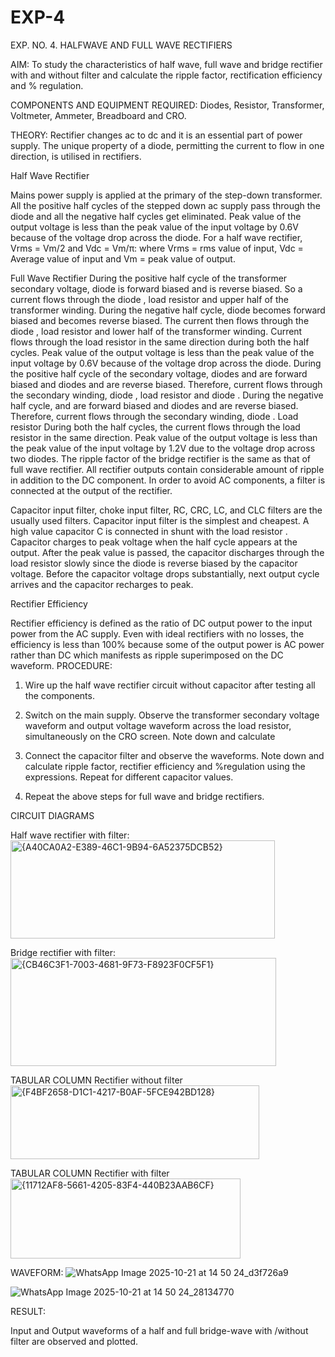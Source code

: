 # EXP-4
EXP. NO. 4. 		HALFWAVE  AND FULL WAVE  RECTIFIERS

AIM: To study the characteristics of half wave, full wave and bridge rectifier with and without filter and calculate the ripple factor, rectification efficiency and % regulation.

COMPONENTS  AND  EQUIPMENT  REQUIRED:  Diodes,  Resistor,  Transformer,  Voltmeter, Ammeter, Breadboard and CRO.

THEORY: Rectifier changes ac to dc and it is an essential part of power supply. The unique property of a diode, permitting the current to flow in one direction, is utilised in rectifiers.

Half Wave Rectifier


Mains power supply is applied at the primary of the step-down transformer. All the positive half cycles of the stepped down ac supply pass through the diode and all the negative half cycles get eliminated. Peak value of the output voltage is less than the peak value of the input voltage by 0.6V because of the voltage drop across the diode.
For a half wave rectifier, Vrms = Vm/2 and Vdc = Vm/π: where Vrms = rms value of input, Vdc = Average value of input and Vm = peak value of output.


Full Wave Rectifier
During the positive half cycle of the transformer secondary voltage, diode     is forward biased and      is reverse biased. So a current flows through the diode     , load resistor      and upper half of the transformer  winding.  During  the  negative  half  cycle,  diode       becomes  forward  biased  and becomes reverse biased. The current then flows through the diode     , load resistor      and lower half of the transformer winding. Current flows through the load resistor in the same direction during both the half cycles. Peak value of the output voltage is less than the peak value of the input voltage by 0.6V
because of the voltage drop across the diode.
During the positive half cycle of the secondary voltage, diodes      and      are forward biased and diodes and      are reverse biased. Therefore, current flows through the secondary winding, diode     , load resistor
and diode     . During the negative half cycle,      and      are forward biased and diodes      and      are reverse biased. Therefore, current flows through the secondary winding, diode     . Load resistor       During both the half cycles, the current flows through the load resistor in the same direction. Peak value of the output voltage is less than the peak value of the input voltage by 1.2V due to the voltage drop across two diodes. The ripple factor of the bridge rectifier is the same as that of full wave rectifier.
All rectifier outputs contain considerable amount of ripple in addition to the DC component. In order to avoid AC components, a filter is connected at the output of the rectifier.

Capacitor input filter, choke input filter, RC, CRC, LC, and CLC filters are the usually used filters. Capacitor input filter is the simplest and cheapest. A high value capacitor C is connected in shunt with the load resistor     . Capacitor charges to peak voltage      when the half cycle appears at the output. After the peak value is passed, the capacitor discharges through the load resistor slowly since the diode is reverse biased by the capacitor voltage. Before the capacitor voltage drops substantially, next output cycle arrives and the capacitor recharges to peak.

Rectifier Efficiency

Rectifier efficiency is defined as the ratio of DC output power to the input power from the AC supply. Even with ideal rectifiers with no losses, the efficiency is less than 100% because some of the output power is AC power rather than DC which manifests as ripple superimposed on the DC waveform.
PROCEDURE:

1.   Wire up the half wave rectifier circuit without capacitor after testing all the components.

2.   Switch on the main supply. Observe the transformer secondary voltage waveform and output voltage waveform across the load resistor, simultaneously on the CRO screen. Note down       and calculate
3.   Connect the capacitor filter and observe the waveforms. Note down and calculate ripple factor, rectifier efficiency and %regulation using the expressions. Repeat for different capacitor values.
4.   Repeat the above steps for full wave and bridge rectifiers.

CIRCUIT DIAGRAMS

Half wave rectifier with filter:
<img width="423" height="157" alt="{A40CA0A2-E389-46C1-9B94-6A52375DCB52}" src="https://github.com/user-attachments/assets/9bd78509-7fcc-4c68-aa69-ccefb5db0546" />

Bridge rectifier with filter:
<img width="425" height="173" alt="{CB46C3F1-7003-4681-9F73-F8923F0CF5F1}" src="https://github.com/user-attachments/assets/cb3edb4c-cd53-4eeb-ad40-17cd729e774e" />

TABULAR COLUMN
Rectifier without filter
<img width="398" height="118" alt="{F4BF2658-D1C1-4217-B0AF-5FCE942BD128}" src="https://github.com/user-attachments/assets/7d9f47e8-7b7d-4c37-8cf8-c951273ee795" />


TABULAR COLUMN
Rectifier with filter
<img width="368" height="128" alt="{11712AF8-5661-4205-83F4-440B23AAB6CF}" src="https://github.com/user-attachments/assets/93fe4f31-faa4-4c12-b1bf-0e6560ccdfd9" />

WAVEFORM:
![WhatsApp Image 2025-10-21 at 14 50 24_d3f726a9](https://github.com/user-attachments/assets/457af4c3-a9a4-4a6e-9769-45d3c042caa3)

![WhatsApp Image 2025-10-21 at 14 50 24_28134770](https://github.com/user-attachments/assets/35b27e03-b671-4a9d-a0ff-26d52dd697fe)


RESULT:

Input and Output waveforms of a half and full bridge-wave with /without filter are observed and plotted.
